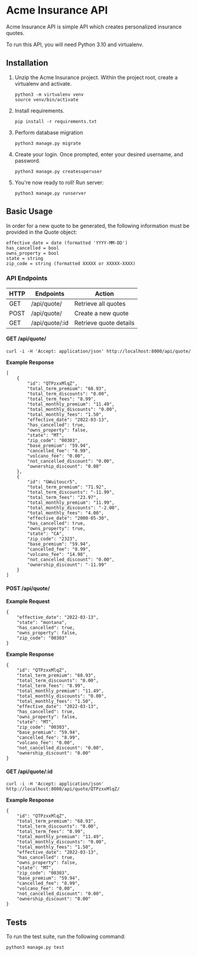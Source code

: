 # Acme Insurance API
Acme Insurance API is simple API which creates personalized insurance quotes.

To run this API, you will need Python 3.10 and virtualenv.
## Installation
1.  Unzip the Acme Insurance project. Within the project root, create a virtualenv and activate.
    ```
    python3 -m virtualenv venv
    source venv/bin/activate
    ```
2. Install requirements.
    ```
    pip install -r requirements.txt
    ```
3. Perform database migration
    ```
    python3 manage.py migrate
    ```
4. Create your login. Once prompted, enter your desired username, and password.
    ```
    python3 manage.py createsuperuser
    ```
5. You're now ready to roll! Run server:
    ```
    python3 manage.py runserver
    ```

## Basic Usage
In order for a new quote to be generated, the following information must be provided in the Quote object:
```
effective_date = date (formatted 'YYYY-MM-DD')
has_cancelled = bool
owns_property = bool
state = string
zip_code = string (formatted XXXXX or XXXXX-XXXX)
```
### API Endpoints
| HTTP | Endpoints | Action |
| --- | --- | --- |
| GET | /api/quote/ | Retrieve all quotes |
| POST | /api/quote/ | Create a new quote |
| GET | /api/quote/:id | Retrieve quote details |
#### GET /api/quote/
```
curl -i -H 'Accept: application/json' http://localhost:8000/api/quote/
```
**Example Response**
```
[
    {
        "id": "QTPzxxMlqZ",
        "total_term_premium": "68.93",
        "total_term_discounts": "0.00",
        "total_term_fees": "8.99",
        "total_monthly_premium": "11.49",
        "total_monthly_discounts": "0.00",
        "total_monthly_fees": "1.50",
        "effective_date": "2022-03-13",
        "has_cancelled": true,
        "owns_property": false,
        "state": "MT",
        "zip_code": "00303",
        "base_premium": "59.94",
        "cancelled_fee": "8.99",
        "volcano_fee": "0.00",
        "not_cancelled_discount": "0.00",
        "ownership_discount": "0.00"
    },
    {
        "id": "GWuitoucr5",
        "total_term_premium": "71.92",
        "total_term_discounts": "-11.99",
        "total_term_fees": "23.97",
        "total_monthly_premium": "11.99",
        "total_monthly_discounts": "-2.00",
        "total_monthly_fees": "4.00",
        "effective_date": "2000-05-30",
        "has_cancelled": true,
        "owns_property": true,
        "state": "CA",
        "zip_code": "2323",
        "base_premium": "59.94",
        "cancelled_fee": "8.99",
        "volcano_fee": "14.98",
        "not_cancelled_discount": "0.00",
        "ownership_discount": "-11.99"
    }
]
```
#### POST /api/quote/
**Example Request**
```
{
	"effective_date": "2022-03-13",
	"state": "montana",
	"has_cancelled": true,
	"owns_property": false,
	"zip_code": "00303"
}
```
**Example Response**
```
{
    "id": "QTPzxxMlqZ",
    "total_term_premium": "68.93",
    "total_term_discounts": "0.00",
    "total_term_fees": "8.99",
    "total_monthly_premium": "11.49",
    "total_monthly_discounts": "0.00",
    "total_monthly_fees": "1.50",
    "effective_date": "2022-03-13",
    "has_cancelled": true,
    "owns_property": false,
    "state": "MT",
    "zip_code": "00303",
    "base_premium": "59.94",
    "cancelled_fee": "8.99",
    "volcano_fee": "0.00",
    "not_cancelled_discount": "0.00",
    "ownership_discount": "0.00"
}

```
#### GET /api/quote/:id
```
curl -i -H 'Accept: application/json' http://localhost:8000/api/quote/QTPzxxMlqZ/
```
**Example Response**
```
{
    "id": "QTPzxxMlqZ",
    "total_term_premium": "68.93",
    "total_term_discounts": "0.00",
    "total_term_fees": "8.99",
    "total_monthly_premium": "11.49",
    "total_monthly_discounts": "0.00",
    "total_monthly_fees": "1.50",
    "effective_date": "2022-03-13",
    "has_cancelled": true,
    "owns_property": false,
    "state": "MT",
    "zip_code": "00303",
    "base_premium": "59.94",
    "cancelled_fee": "8.99",
    "volcano_fee": "0.00",
    "not_cancelled_discount": "0.00",
    "ownership_discount": "0.00"
}
```

## Tests
To run the test suite, run the following command:
```
python3 manage.py test
```
